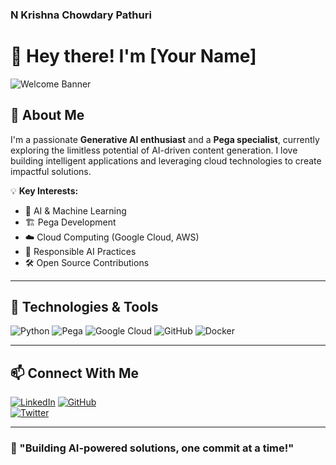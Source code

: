 ### N Krishna Chowdary Pathuri


# 👋 Hey there! I'm [Your Name]  

![Welcome Banner](https://drive.google.com/file/d/18zfbPbbuSW8GiU8UmCnn3n96oo6NfyYu/view?usp=drive_link)

## 🚀 About Me  
I'm a passionate **Generative AI enthusiast** and a **Pega specialist**, currently exploring the limitless potential of AI-driven content generation. I love building intelligent applications and leveraging cloud technologies to create impactful solutions.  

💡 **Key Interests:**  
- 🌟 AI & Machine Learning  
- 🏗️ Pega Development  
- ☁️ Cloud Computing (Google Cloud, AWS)  
- 📜 Responsible AI Practices  
- 🛠️ Open Source Contributions  

---

## 🔧 Technologies & Tools  
![Python](https://img.shields.io/badge/Python-3776AB?style=for-the-badge&logo=python&logoColor=white)
![Pega](https://img.shields.io/badge/Pega-1B1F3B?style=for-the-badge&logo=pegasystems&logoColor=white)
![Google Cloud](https://img.shields.io/badge/Google%20Cloud-4285F4?style=for-the-badge&logo=google-cloud&logoColor=white)
![GitHub](https://img.shields.io/badge/GitHub-181717?style=for-the-badge&logo=github&logoColor=white)
![Docker](https://img.shields.io/badge/Docker-2496ED?style=for-the-badge&logo=docker&logoColor=white)

---


## 📫 Connect With Me  
[![LinkedIn](https://img.shields.io/badge/LinkedIn-0077B5?style=for-the-badge&logo=linkedin&logoColor=white)]([https://www.linkedin.com/in/your-profile](https://www.linkedin.com/in/nkcpathuri/))  
[![GitHub](https://img.shields.io/badge/GitHub-181717?style=for-the-badge&logo=github&logoColor=white)](https://github.com/your-username)  
[![Twitter](https://img.shields.io/badge/Twitter-1DA1F2?style=for-the-badge&logo=twitter&logoColor=white)](https://twitter.com/your-profile)  

---

### 🎯 "Building AI-powered solutions, one commit at a time!"  
